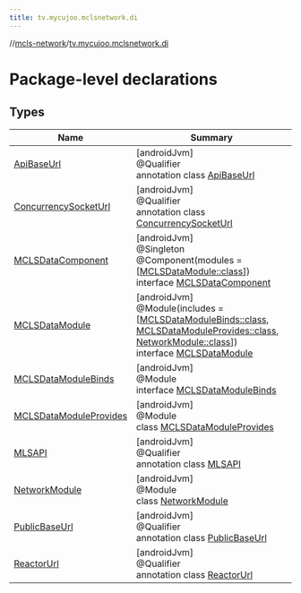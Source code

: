 ```yaml
---
title: tv.mycujoo.mclsnetwork.di
---
```

//[mcls-network](../../index.html)/[tv.mycujoo.mclsnetwork.di](index.html)



# Package-level declarations



## Types


| Name | Summary |
|---|---|
| [ApiBaseUrl](-api-base-url/index.html) | [androidJvm]<br>@Qualifier<br>annotation class [ApiBaseUrl](-api-base-url/index.html) |
| [ConcurrencySocketUrl](-concurrency-socket-url/index.html) | [androidJvm]<br>@Qualifier<br>annotation class [ConcurrencySocketUrl](-concurrency-socket-url/index.html) |
| [MCLSDataComponent](-m-c-l-s-data-component/index.html) | [androidJvm]<br>@Singleton<br>@Component(modules = [[MCLSDataModule::class](-m-c-l-s-data-module/index.html)])<br>interface [MCLSDataComponent](-m-c-l-s-data-component/index.html) |
| [MCLSDataModule](-m-c-l-s-data-module/index.html) | [androidJvm]<br>@Module(includes = [[MCLSDataModuleBinds::class](-m-c-l-s-data-module-binds/index.html), [MCLSDataModuleProvides::class](-m-c-l-s-data-module-provides/index.html), [NetworkModule::class](-network-module/index.html)])<br>interface [MCLSDataModule](-m-c-l-s-data-module/index.html) |
| [MCLSDataModuleBinds](-m-c-l-s-data-module-binds/index.html) | [androidJvm]<br>@Module<br>interface [MCLSDataModuleBinds](-m-c-l-s-data-module-binds/index.html) |
| [MCLSDataModuleProvides](-m-c-l-s-data-module-provides/index.html) | [androidJvm]<br>@Module<br>class [MCLSDataModuleProvides](-m-c-l-s-data-module-provides/index.html) |
| [MLSAPI](-m-l-s-a-p-i/index.html) | [androidJvm]<br>@Qualifier<br>annotation class [MLSAPI](-m-l-s-a-p-i/index.html) |
| [NetworkModule](-network-module/index.html) | [androidJvm]<br>@Module<br>class [NetworkModule](-network-module/index.html) |
| [PublicBaseUrl](-public-base-url/index.html) | [androidJvm]<br>@Qualifier<br>annotation class [PublicBaseUrl](-public-base-url/index.html) |
| [ReactorUrl](-reactor-url/index.html) | [androidJvm]<br>@Qualifier<br>annotation class [ReactorUrl](-reactor-url/index.html) |

